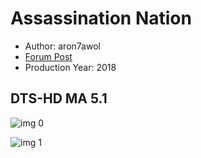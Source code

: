 # Assassination Nation

* Author: aron7awol
* [Forum Post](https://www.avsforum.com/threads/bass-eq-for-filtered-movies.2995212/post-57298726)
* Production Year: 2018

## DTS-HD MA 5.1

![img 0](https://i.imgur.com/4j1h81o.jpg)

![img 1](https://i.imgur.com/39lvo0f.jpg)

